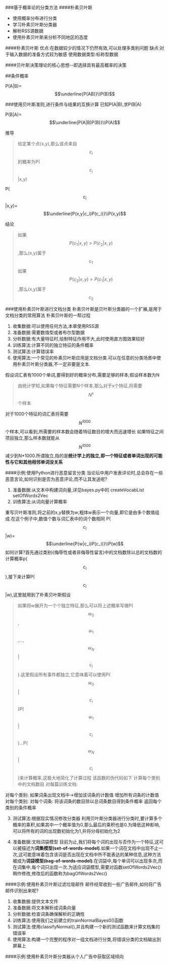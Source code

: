 ###基于概率论的分类方法
####朴素贝叶斯
- 使用概率分布进行分类
- 学习朴素贝叶斯分类器
- 解析RSS源数据
- 使用朴素贝叶斯来分析不同地区的态度


####朴素贝叶斯
优点:在数据较少的情况下仍然有效,可以处理多类别问题
缺点:对于输入数据的准备方式较为敏感
使用数据类型:标称型数据


####贝叶斯决策理论的核心思想--即选择具有最高概率的决策


##条件概率

P(A|B)=$$\underline{P(AB)}\\P(B)$$

###使用贝叶斯准则,进行条件与结果的互换计算
已知P(A|B),求P(B|A)

P(B|A)=$$\underline{P(A|B)P(B)}\\P(A)$$


推导
>给定某个点(x,y),那么该点来自$$c_i$$的概率为P($$c_i$$|x,y)

P($$c_i$$|x,y)=$$\underline{P(x,y|c_i)P(c_i)}\\P(x,y)$$

结论
>如果$$P(c_1|x,y)>P(c_2|x,y)$$,那么(x,y)属于$$c_1$$
如果$$P(c_2|x,y)>P(c_1|x,y)$$,那么(x,y)属于$$c_2$$




###使用朴素贝叶斯进行文档分类
朴素贝叶斯是贝叶斯分类器的一个扩展,是用于文档分类的常用算法
朴素贝叶斯的一帮过程
1. 收集数据:可以使用任何方法,本章使用RSS源
2. 准备数据:需要数值型或者布尔型数据
3. 分析数据:有大量特征时,绘制特征作用不大,此时使用直方图效果较好
4. 训练算法:计算不同的独立特征的条件概率
5. 测试算法:计算错误率
6. 使用算法:一个常见的朴素贝叶斯应用是文档分类.可以在任意的分类场景中使用朴素贝叶斯分类器,不一定非要是文本.


假设词汇表有1000个单词,要得到好的概率分布,需要足够的样本,假设样本数为N
>由统计学知,如果每个特征需要N个样本,那么对于x个特征,将需要$$N^x$$个样本

对于1000个特征的词汇表将需要$$N^{1000}$$个样本,可以看到,所需要的样本数会随着特征数目的增大而迅速增长
如果特征之间项目独立,那么样本数就能从$$N^{1000}$$减少到N*1000.所谓独立,指的是**统计学上的独立,即一个特征或者单词出现的可能性与它和其他相邻单词没关系**


####示例:使用Python进行恶意留言分类
当论坛中用户发表评论时,总会存在一些恶意言论,如何识别是否为恶意评论,而不让其发送呢?

1. 准备数据:从文本中构建词向量,详见bayes.py中的 createVocabList setOfWords2Vec
2. 训练算法:从词向量计算概率

重写贝叶斯准则,将之前的x,y替换为*w*,粗体*w*表示一个向量,即它是由多个数值组成.在这个例子中,数值个数与词汇表中的词个数相同
P($$c_i$$|w)=$$\underline{P(w|c_i)P(c_i)}\\P(w)$$
如何计算?首先通过类别i(侮辱性或者非侮辱性留言)中的文档数除以总的文档数的计算概率p($$c_i$$),接下来计算P($$c_i$$|w),这里就用到了朴素贝叶斯假设
>如果将w展开为一个个独立特征,那么可以将上述概率写做P($$w_0$$,$$w_1$$,...,$$w_N$$|$$c_i$$).这里假设所有事件都独立,它意味着可以使用P($$w_0$$|$$c_i$$)P($$w_1$$|$$c_i$$)...P($$w_N$$|$$c_i$$)来计算概率,这极大地简化了计算过程
该函数的伪代码如下
计算每个类别中的文档数目
对每篇训练文档:

对每个类别:
如果词条出现文档中->增加该词条的计数值
增加所有词条的计数值
对每个类别:
对每个词条:
将该词条的数目除以总词条数目得到条件概率
返回每个类别的条件概率


3. 测试算法:根据现实情况修改分类器
    利用贝叶斯分类器进行分类时,要计算多个概率的乘积,如果其中一个概率值为0,那么最后的乘积也是0.为降低这种影响,可以将所有的词的出现数初始化为1,并将分母初始化为2

4. 准备数据:文档词袋模型
    目前为止,我们将每个词的出现与否作为一个特征,这可以被描述为**词集模型(set-of-words-model)**.如果一个词在文档中出现不止一次,这可能意味着包含该词是否出现在文档中所不能表达的某种信息,这种方法被成为**词袋模型(bag-of-words-model)**.在词袋中,每个单词可以出现多次,而在词集中,每个词只出现一次.为适应词袋模型,需要对函数setOfWords2Vec()稍作修改,修改后的函数称为bagOfWords2Vec()



####示例:使用朴素贝叶斯过滤垃圾邮件
邮件经常收到一些广告邮件,如何将广告邮件识别出来呢?

1. 收集数据:提供文本文件
1. 准备数据:将文本解析成词条向量
1. 分析数据:检查词条确保解析的正确性
1. 训练算法:使用我们之前建立的trainNormalBayes0()函数
1. 测试算法:使用classifyNormal(),并且构建一个新的测试函数来计算文档集的错误率
1. 使用算法:构建一个完整的程序对一组文档进行分类,将错误分类的文档输出到屏幕上

####示例:使用朴素贝叶斯分类器从个人广告中获取区域倾向














